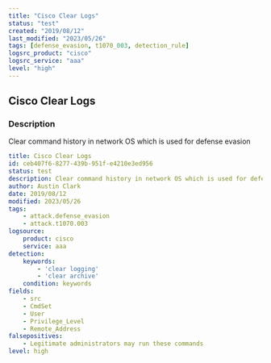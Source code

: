```yaml
---
title: "Cisco Clear Logs"
status: "test"
created: "2019/08/12"
last_modified: "2023/05/26"
tags: [defense_evasion, t1070_003, detection_rule]
logsrc_product: "cisco"
logsrc_service: "aaa"
level: "high"
---
```


## Cisco Clear Logs

### Description

Clear command history in network OS which is used for defense evasion

```yml
title: Cisco Clear Logs
id: ceb407f6-8277-439b-951f-e4210e3ed956
status: test
description: Clear command history in network OS which is used for defense evasion
author: Austin Clark
date: 2019/08/12
modified: 2023/05/26
tags:
    - attack.defense_evasion
    - attack.t1070.003
logsource:
    product: cisco
    service: aaa
detection:
    keywords:
        - 'clear logging'
        - 'clear archive'
    condition: keywords
fields:
    - src
    - CmdSet
    - User
    - Privilege_Level
    - Remote_Address
falsepositives:
    - Legitimate administrators may run these commands
level: high

```
